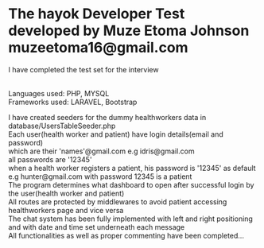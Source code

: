 <h1>The hayok Developer Test developed by Muze Etoma Johnson muzeetoma16@gmail.com</h1>
<p>I have completed the test set for the interview</p>
<br>
Languages used: PHP, MYSQL
<br>
Frameworks used: LARAVEL, Bootstrap
<p>
I have created seeders for the dummy healthworkers data in database/UsersTableSeeder.php
<br>
Each user(health worker and patient) have login details(email and password)<br>
which are their 'names'@gmail.com e.g idris@gmail.com<br>
all passwords are '12345'
<br>    
when a health worker registers a patient, his password is '12345' as default e.g hunter@gmail.com with password 12345 is a patient
<br>
The program determines what dashboard to open after successful login by the user(health worker and patient)   
<br>
All routes are protected by middlewares to avoid patient accessing healthworkers page and vice versa
<br>  
The chat system has been fully implemented with left and right positioning and with date and time set underneath each message     
<br>    
All functionalities as well as proper commenting have been completed...
</p>
